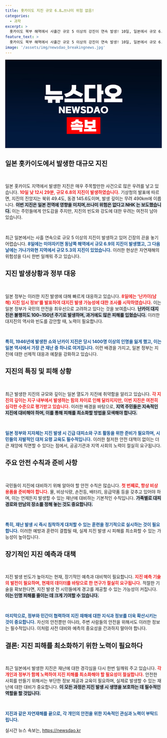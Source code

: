 ```yaml
---
title: 홋카이도 지진 규모 6.8…쓰나미 위험 없음!
categories:
  - 과학
excerpt: >
  홋카이도 북부 해역에서 사흘간 규모 5 이상의 강진이 연속 발생! 10일, 일본에서 규모 6.8의 대지진이 감지되며 불안감이 고조되고 있습니다. 과거의 참사를 되새기게 하는 이번 지진, 그 배경은 무엇일까요? 클릭해 확인해보세요!
feature_text: >
  홋카이도 북부 해역에서 사흘간 규모 5 이상의 강진이 연속 발생! 10일, 일본에서 규모 6.8의 대지진이 감지되며 불안감이 고조되고 있습니다. 과거의 참사를 되새기게 하는 이번 지진, 그 배경은 무엇일까요? 클릭해 확인해보세요!
image: '/assets/img/newsdao_breakingnews.jpg'
---
```


<p><img src="/assets/img/newsdao_breakingnews.jpg" alt="koreaapp 속보" /></p>

<h2 data-ke-size="size26">일본 홋카이도에서 발생한 대규모 지진</h2>

<p><p data-ke-size="size16">&nbsp;</p> 일본 홋카이도 지역에서 발생한 지진은 매우 주목할만한 사건으로 많은 우려를 낳고 있습니다. <b><span style="color: #ee2323;">10일 낮 12시 29분, 규모 6.8의 지진이 발생하였습니다.</span></b> 기상청의 발표에 따르면, 지진의 진앙지는 북위 49.4도, 동경 145.6도이며, 발생 깊이는 무려 490km에 이릅니다. <b><span style="background-color: #21538527;">이번 지진은 일본 전역에 영향을 미치며,쓰나미 위험은 없다고 NHK 는 보도했습니다.</span></b> 이는 주민들에게 안도감을 주지만, 지진의 빈도와 강도에 대한 우려는 여전히 남아 있습니다.</p>

<p><p data-ke-size="size16">&nbsp;</p> 최근 일본에서는 사흘 연속으로 규모 5 이상의 지진이 발생하고 있어 긴장의 끈을 놓기 어렵습니다. <b><span style="color: #1a5490;">8일에는 미야자키현 동남쪽 해역에서 규모 6.9의 지진이 발생했고, 그 다음 날에는 가나가와현 지역에서 규모 5.3의 지진이 있었습니다.</span></b> 이러한 현상은 자연재해의 위험성을 다시 한번 일깨워 주고 있습니다.</p>

<h2 data-ke-size="size26">지진 발생상황과 정부 대응</h2>

<p><p data-ke-size="size16">&nbsp;</p> 일본 정부는 이러한 지진 발생에 대해 빠르게 대응하고 있습니다. <b><span style="color: #ee2323;">8일에는 ‘난카이(남해) 지진 임시 정보’를 발표하여 대지진 발생 가능성에 대한 조사를 시작하였습니다.</span></b> 이는 일본 정부가 국민의 안전을 최우선으로 고려하고 있다는 것을 보여줍니다. <b><span style="background-color: #21538527;">난카이 대지진은 불행히도 100~150년 주기로 발생하며, 과거에도 많은 피해를 입혔습니다.</span></b> 이러한 대지진의 역사와 빈도를 감안할 때, 노력이 필요합니다.</p>

<p><p data-ke-size="size16">&nbsp;</p> <b><span style="color: #1a5490;">특히, 1946년에 발생한 쇼와 난카이 지진은 당시 1400명 이상의 인명을 잃게 했고, 이는 일본 역사에서 가장 큰 재난 중 하나로 여겨집니다.</span></b> 이런 배경을 가지고, 일본 정부는 지진에 대한 선제적 대응과 예찰을 강화하고 있습니다.</p>

<h2 data-ke-size="size26">지진의 특징 및 피해 상황</h2>

<p><p data-ke-size="size16">&nbsp;</p> 최근 발생한 지진의 규모와 깊이는 일본 열도가 지진에 취약함을 알리고 있습니다. <b><span style="color: #ee2323;">각 지진의 깊이는 지구 내부에서 발생하는 힘의 차이로 인해 달라지지만, 이번 지진은 여전히 심각한 수준으로 평가받고 있습니다.</span></b> 이러한 배경을 바탕으로, <b><span style="background-color: #21538527;">지역 주민들은 지속적인 지진에 대비해야 하며, 이를 통해 피해를 최소화할 방법을 모색해야 합니다.</span></b></p>

<p><p data-ke-size="size16">&nbsp;</p> <b><span style="color: #1a5490;">일본 정부와 지자체는 지진 발생 시 긴급 대피소와 구조 활동을 위한 준비가 필요하며, 시민들의 자발적인 대처 요령 교육도 필수적입니다.</span></b> 이러한 철저한 안전 대책이 없이는 더 큰 재앙에 직면할 수 있다는 점에서, 공공기관과 지역 사회의 노력이 절실히 요구됩니다. </p>

<h2 data-ke-size="size26">주요 안전 수칙과 준비 사항</h2>

<p><p data-ke-size="size16">&nbsp;</p> 국민들이 지진에 대비하기 위해 알아야 할 안전 수칙은 많습니다. <b><span style="color: #ee2323;">첫 번째로, 항상 비상용품을 준비해야 합니다.</span></b> 물, 비상식량, 손전등, 배터리, 응급약품 등을 갖추고 있어야 하며, 이는 언제든지 발생할 수 있는 재난에 대비하는 기본적인 수칙입니다. <b><span style="background-color: #21538527;">가족별로 대피 경로와 만남의 장소를 정해 놓는 것도 중요합니다.</span></b></p>

<p><p data-ke-size="size16">&nbsp;</p> <b><span style="color: #1a5490;">특히, 재난 발생 시 즉시 침착하게 대처할 수 있는 훈련을 정기적으로 실시하는 것이 필요합니다.</span></b> 이러한 예방과 훈련이 결합될 때, 실제 지진 발생 시 피해를 최소화할 수 있는 가능성이 높아집니다. </p>

<h2 data-ke-size="size26">장기적인 지진 예측과 대책</h2>

<p><p data-ke-size="size16">&nbsp;</p> 지진 발생 빈도가 높아지는 현재, 장기적인 예측과 대비책이 필요합니다. <b><span style="color: #ee2323;">지진 예측 기술의 발전이 필요하며, 현재의 데이터를 바탕으로 한 연구가 절실히 요구됩니다.</span></b> 적절한 기술을 확보한다면, 지진 발생 전 시민들에게 경고를 제공할 수 있는 가능성이 커집니다. <b><span style="background-color: #21538527;">이는 인명 피해를 줄이는 데 크게 기여할 수 있습니다.</span></b></p>

<p><p data-ke-size="size16">&nbsp;</p> <b><span style="color: #1a5490;">마지막으로, 정부와 민간이 협력하여 지진 재해에 대한 지식과 정보를 더욱 확산시키는 것이 중요합니다.</span></b> 자신의 안전뿐만 아니라, 주변 사람들의 안전을 위해서도 이러한 정보는 필수적입니다. 이처럼 사전 대비와 예측의 중요성을 간과하지 말아야 합니다. </p>

<h2 data-ke-size="size26">결론: 지진 피해를 최소화하기 위한 노력이 필요하다</h2>

<p><p data-ke-size="size16">&nbsp;</p> 최근 일본에서 발생한 지진은 재난에 대한 경각심을 다시 한번 일깨워 주고 있습니다. <b><span style="color: #ee2323;">각 개인과 정부가 함께 노력하여 지진 피해를 최소화해야 할 필요성이 절실합니다.</span></b> 안전한 사회를 만들기 위해서는 부단한 정보 제공과 교육이 필요하며, 실제로 발생할 수 있는 재난에 대한 대비가 중요합니다. <b><span style="background-color: #21538527;">이 모든 과정은 지진 발생 시 생명을 보호하는 데 필수적인 역할을 할 것입니다.</span></b></p>

<p><p data-ke-size="size16">&nbsp;</p> <b><span style="color: #1a5490;">지진과 같은 자연재해를 끝으로, 각 개인의 안전을 위한 지속적인 관심과 노력이 부탁드립니다.</span></b></p>
실시간 뉴스 속보는, <a href="https://newsdao.kr" rel="dofollow">https://newsdao.kr</a>



